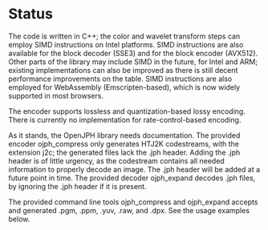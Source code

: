 # Status #

The code is written in C++; the color and wavelet transform steps can employ SIMD instructions on Intel platforms.  SIMD instructions are also available for the block decoder (SSE3) and for the block encoder (AVX512). Other parts of the library may include SIMD in the future, for Intel and ARM; existing implementations can also be improved as there is still decent performance improvements on the table. SIMD instructions are also employed for WebAssembly (Emscripten-based), which is now widely supported in most browsers.

The encoder supports lossless and quantization-based lossy encoding.  There is currently no implementation for rate-control-based encoding.

As it stands, the OpenJPH library needs documentation. The provided encoder ojph\_compress only generates HTJ2K codestreams, with the extension j2c; the generated files lack the .jph header.  Adding the .jph header is of little urgency, as the codestream contains all needed information to properly decode an image.  The .jph header will be added at a future point in time.  The provided decoder ojph\_expand decodes .jph files, by ignoring the .jph header if it is present.

The provided command line tools ojph\_compress and ojph\_expand accepts and generated .pgm, .ppm, .yuv, .raw, and .dpx. See the usage examples below.